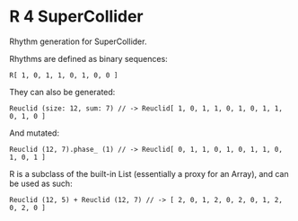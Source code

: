 # R 4 SuperCollider

Rhythm generation for SuperCollider.

Rhythms are defined as binary sequences:

	R[ 1, 0, 1, 1, 0, 1, 0, 0 ]

They can also be generated:

	Reuclid (size: 12, sum: 7) // -> Reuclid[ 1, 0, 1, 1, 0, 1, 0, 1, 1, 0, 1, 0 ]

And mutated:

	Reuclid (12, 7).phase_ (1) // -> Reuclid[ 0, 1, 1, 0, 1, 0, 1, 1, 0, 1, 0, 1 ]

R is a subclass of the built-in List (essentially a proxy for an Array),
and can be used as such:

	Reuclid (12, 5) + Reuclid (12, 7) // -> [ 2, 0, 1, 2, 0, 2, 0, 1, 2, 0, 2, 0 ]
